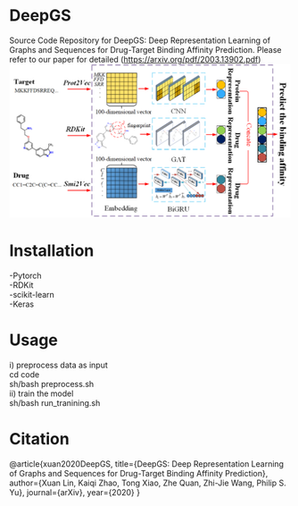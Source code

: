 <h1>DeepGS</h1>

Source Code Repository for DeepGS: Deep Representation Learning of Graphs and Sequences for Drug-Target Binding Affinity Prediction. Please refer to our paper for detailed (https://arxiv.org/pdf/2003.13902.pdf)
<img src="figure1.png" alt="The framework of DeepGS" />

<h1>Installation</h1>
-Pytorch<br>
-RDKit<http://www.rdkit.org/docs/Install.html><br>
-scikit-learn<br>
-Keras<br>

<h1>Usage</h1>
i) preprocess data as input<br>
cd code<br>
sh/bash preprocess.sh<br>
ii) train the model<br>
sh/bash run_tranining.sh<br>

<h1>Citation</h1>
@article{xuan2020DeepGS,
  title={DeepGS: Deep Representation Learning of Graphs and Sequences for Drug-Target Binding Affinity Prediction},
  author={Xuan Lin, Kaiqi Zhao, Tong Xiao, Zhe Quan, Zhi-Jie Wang, Philip S. Yu},
  journal={arXiv},
  year={2020}
}

